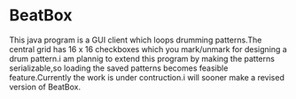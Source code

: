 BeatBox
=======

  This java program is a GUI client which loops drumming patterns.The central grid has 16 x 16 checkboxes which you mark/unmark for designing a drum pattern.i am plannig to extend this program by making the patterns serializable,so loading the saved patterns becomes feasible feature.Currently the work is under contruction.i will sooner make a revised version of BeatBox.
